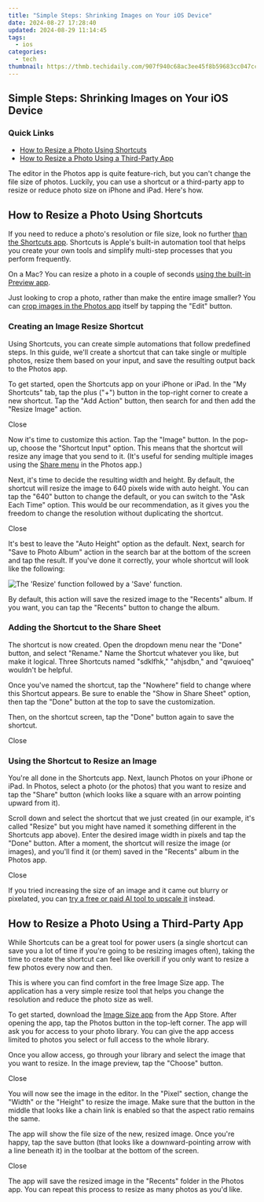 ```yaml
---
title: "Simple Steps: Shrinking Images on Your iOS Device"
date: 2024-08-27 17:28:40
updated: 2024-08-29 11:14:45
tags:
  - ios
categories:
  - tech
thumbnail: https://thmb.techidaily.com/907f940c68ac3ee45f8b59683cc047cc04665184817513adef7255fa53df8a70.jpg
---
```


## Simple Steps: Shrinking Images on Your iOS Device

### Quick Links

* [How to Resize a Photo Using Shortcuts](https://easy-unlock-android.techidaily.com/how-to-enable-usb-debugging-on-a-locked-poco-phone-by-drfone-android/)
* [How to Resize a Photo Using a Third-Party App](https://some-skills.techidaily.com/new-turning-talk-into-top-tier-podcasts-writing-and-samples-included/)

 The editor in the Photos app is quite feature-rich, but you can't change the file size of photos. Luckily, you can use a shortcut or a third-party app to resize or reduce photo size on iPhone and iPad. Here's how.

##  How to Resize a Photo Using Shortcuts

 If you need to reduce a photo's resolution or file size, look no further [than the Shortcuts app](https://fox-http.techidaily.com/new-the-ultimate-guide-to-gopro-hero5-time-lapse-photography/). Shortcuts is Apple's built-in automation tool that helps you create your own tools and simplify multi-step processes that you perform frequently.

 On a Mac? You can resize a photo in a couple of seconds [using the built-in Preview app](https://fox-cloud.techidaily.com/new-in-2024-unlocking-studio-secrets-extensive-xvideoreview/).

 Just looking to crop a photo, rather than make the entire image smaller? You can [crop images in the Photos app](https://screen-mirroring-recording.techidaily.com/in-2024-get-the-best-free-pc-sound-logger-download-x-recorder/) itself by tapping the "Edit" button.

###  Creating an Image Resize Shortcut

 Using Shortcuts, you can create simple automations that follow predefined steps. In this guide, we'll create a shortcut that can take single or multiple photos, resize them based on your input, and save the resulting output back to the Photos app.

 To get started, open the Shortcuts app on your iPhone or iPad. In the "My Shortcuts" tab, tap the plus ("+") button in the top-right corner to create a new shortcut. Tap the "Add Action" button, then search for and then add the "Resize Image" action.

Close 

 Now it's time to customize this action. Tap the "Image" button. In the pop-up, choose the "Shortcut Input" option. This means that the shortcut will resize any image that you send to it. (It's useful for sending multiple images using the [Share menu](https://screen-mirror.techidaily.com/overview-of-the-best-motorola-moto-e13-screen-mirroring-app-drfone-by-drfone-android/) in the Photos app.)

 Next, it's time to decide the resulting width and height. By default, the shortcut will resize the image to 640 pixels wide with auto height. You can tap the "640" button to change the default, or you can switch to the "Ask Each Time" option. This would be our recommendation, as it gives you the freedom to change the resolution without duplicating the shortcut.

Close 

 It's best to leave the "Auto Height" option as the default. Next, search for "Save to Photo Album" action in the search bar at the bottom of the screen and tap the result. If you've done it correctly, your whole shortcut will look like the following:

![The 'Resize' function followed by a 'Save' function.](https://static1.howtogeekimages.com/wordpress/wp-content/uploads/2023/09/8saveimage.png) 

 By default, this action will save the resized image to the "Recents" album. If you want, you can tap the "Recents" button to change the album.

###  Adding the Shortcut to the Share Sheet

 The shortcut is now created. Open the dropdown menu near the "Done" button, and select "Rename." Name the Shortcut whatever you like, but make it logical. Three Shortcuts named "sdklfhk," "ahjsdbn," and "qwuioeq" wouldn't be helpful.

 Once you've named the shortcut, tap the "Nowhere" field to change where this Shortcut appears. Be sure to enable the "Show in Share Sheet" option, then tap the "Done" button at the top to save the customization.

 Then, on the shortcut screen, tap the "Done" button again to save the shortcut.

Close 

###  Using the Shortcut to Resize an Image

 You're all done in the Shortcuts app. Next, launch Photos on your iPhone or iPad. In Photos, select a photo (or the photos) that you want to resize and tap the "Share" button (which looks like a square with an arrow pointing upward from it).

 Scroll down and select the shortcut that we just created (in our example, it's called "Resize" but you might have named it something different in the Shortcuts app above). Enter the desired image width in pixels and tap the "Done" button. After a moment, the shortcut will resize the image (or images), and you'll find it (or them) saved in the "Recents" album in the Photos app.

Close 

 If you tried increasing the size of an image and it came out blurry or pixelated, you can [try a free or paid AI tool to upscale it](https://unlock-android.techidaily.com/in-2024-lock-your-vivo-y36i-phone-in-style-the-top-5-gesture-lock-screen-apps-by-drfone-android/) instead.

##  How to Resize a Photo Using a Third-Party App

 While Shortcuts can be a great tool for power users (a single shortcut can save you a lot of time if you're going to be resizing images often), taking the time to create the shortcut can feel like overkill if you only want to resize a few photos every now and then.

 This is where you can find comfort in the free Image Size app. The application has a very simple resize tool that helps you change the resolution and reduce the photo size as well.

 To get started, download the [Image Size app](https://apps.apple.com/app/image-size/id670766542) from the App Store. After opening the app, tap the Photos button in the top-left corner. The app will ask you for access to your photo library. You can give the app access limited to photos you select or full access to the whole library.

 Once you allow access, go through your library and select the image that you want to resize. In the image preview, tap the "Choose" button.

Close 

 You will now see the image in the editor. In the "Pixel" section, change the "Width" or the "Height" to resize the image. Make sure that the button in the middle that looks like a chain link is enabled so that the aspect ratio remains the same.

 The app will show the file size of the new, resized image. Once you're happy, tap the save button (that looks like a downward-pointing arrow with a line beneath it) in the toolbar at the bottom of the screen.

Close 

 The app will save the resized image in the "Recents" folder in the Photos app. You can repeat this process to resize as many photos as you'd like.

<ins class="adsbygoogle"
     style="display:block"
     data-ad-format="autorelaxed"
     data-ad-client="ca-pub-7571918770474297"
     data-ad-slot="1223367746"></ins>



<ins class="adsbygoogle"
     style="display:block"
     data-ad-client="ca-pub-7571918770474297"
     data-ad-slot="8358498916"
     data-ad-format="auto"
     data-full-width-responsive="true"></ins>
